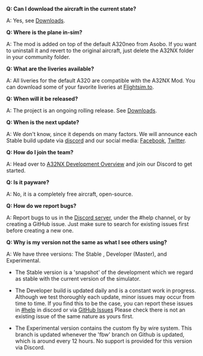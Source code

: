 **Q: Can I download the aircraft in the current state?**

A: Yes, see [Downloads](/start/installation/#downloads).

**Q: Where is the plane in-sim?**

A: The mod is added on top of the default A320neo from Asobo. If you want to uninstall it and revert to the original aircraft, just delete the A32NX folder in your community folder.

**Q: What are the liveries available?**

A: All liveries for the default A320 are compatible with the A32NX Mod. You can download some of your favorite liveries at [Flightsim.to](https://flightsim.to).

**Q: When will it be released?**

A: The project is an ongoing rolling release. See [Downloads](/start/installation/#downloads).

**Q: When is the next update?**

A: We don't know, since it depends on many factors. We will announce each Stable build update via [discord](https://discord.gg/flybywire) and our social media: [Facebook](https://www.facebook.com/FlyByWireSimulations), [Twitter](https://twitter.com/FlybywireSim).

**Q: How do I join the team?**

A: Head over to [A32NX Development Overview](/a32nx-dev/overview) and join our Discord to get started.

**Q: Is it payware?**

A: No, it is a completely free aircraft, open-source.

**Q: How do we report bugs?**

A: Report bugs to us in the [Discord server](https://discord.gg/flybywire), under the #help channel, or by creating a GitHub issue. Just make sure to search for existing issues first before creating a new one.

**Q: Why is my version not the same as what I see others using?**

A: We have three versions: The Stable , Developer (Master), and Experimental.

* The Stable version is a 'snapshot' of the development which we regard as stable with the current version of the simulator.

* The Developer build is updated daily and is a constant work in progress. Although we test thoroughly each update, minor issues may occur from time to time. If you find this to be the case, you can report these issues in [#help](https://discord.com/channels/738864299392630914/785976111875751956) in discord or via [GitHub Issues](https://github.com/flybywiresim/a32nx/issues/new/choose) Please check there is not an existing issue of the same nature as yours first.

* The Experimental version contains the custom fly by wire system. This branch is updated whenever the 'fbw' branch on Github is updated, which is around every 12 hours. No support is provided for this version via Discord.
